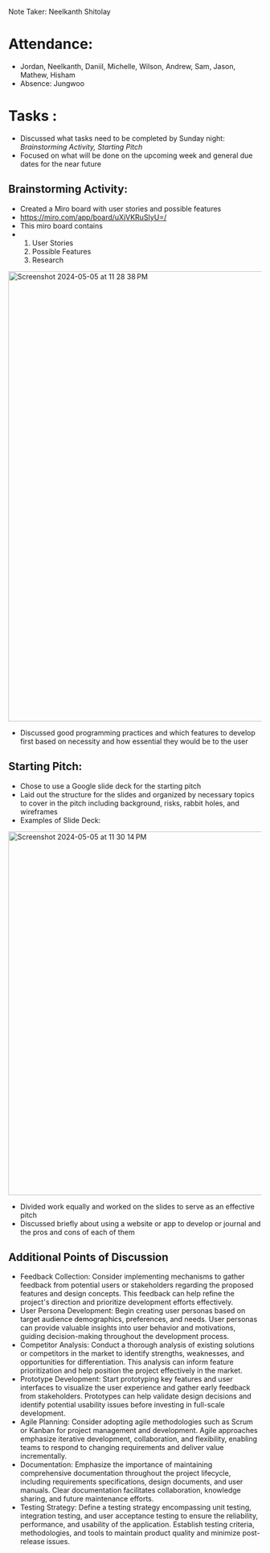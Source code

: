 Note Taker: Neelkanth Shitolay
# Attendance:
-	Jordan, Neelkanth, Daniil, Michelle, Wilson, Andrew, Sam, Jason, Mathew, Hisham
-	Absence: Jungwoo
# Tasks :
- Discussed what tasks need to be completed by Sunday night: _Brainstorming Activity, Starting Pitch_
- Focused on what will be done on the upcoming week and general due dates for the near future 

## Brainstorming Activity:
- Created a Miro board with user stories and possible features
- https://miro.com/app/board/uXjVKRuSIyU=/
- This miro board contains
- 1. User Stories  
  2. Possible Features  
  3. Research
<img width="895" alt="Screenshot 2024-05-05 at 11 28 38 PM" src="https://github.com/cse110-sp24-group16/cse110-sp24-group16/assets/109946481/d88a8ac1-3a81-4ad8-b15c-fd00f2b76b94">

- Discussed good programming practices and which features to develop first based on necessity and how essential they would be to the user


## Starting Pitch:
- Chose to use a Google slide deck for the starting pitch
- Laid out the structure for the slides and organized by necessary topics to cover in the pitch including background, risks, rabbit holes, and wireframes
- Examples of Slide Deck:
<img width="723" alt="Screenshot 2024-05-05 at 11 30 14 PM" src="https://github.com/cse110-sp24-group16/cse110-sp24-group16/assets/109946481/4d23e411-cf1a-4db5-8d22-d1f27842efd1">


- Divided work equally and worked on the slides to serve as an effective pitch
- Discussed briefly about using a website or app to develop or journal and the pros and cons of each of them

## Additional Points of Discussion 
- Feedback Collection: Consider implementing mechanisms to gather feedback from potential users or stakeholders regarding the proposed features and design concepts. This feedback can help refine the project's direction and prioritize development efforts effectively.  
- User Persona Development: Begin creating user personas based on target audience demographics, preferences, and needs. User personas can provide valuable insights into user behavior and motivations, guiding decision-making throughout the development process.  
- Competitor Analysis: Conduct a thorough analysis of existing solutions or competitors in the market to identify strengths, weaknesses, and opportunities for differentiation. This analysis can inform feature prioritization and help position the project effectively in the market.  
- Prototype Development: Start prototyping key features and user interfaces to visualize the user experience and gather early feedback from stakeholders. Prototypes can help validate design decisions and identify potential usability issues before investing in full-scale development.  
- Agile Planning: Consider adopting agile methodologies such as Scrum or Kanban for project management and development. Agile approaches emphasize iterative development, collaboration, and flexibility, enabling teams to respond to changing requirements and deliver value incrementally.  
- Documentation: Emphasize the importance of maintaining comprehensive documentation throughout the project lifecycle, including requirements specifications, design documents, and user manuals. Clear documentation facilitates collaboration, knowledge sharing, and future maintenance efforts.  
- Testing Strategy: Define a testing strategy encompassing unit testing, integration testing, and user acceptance testing to ensure the reliability, performance, and usability of the application. Establish testing criteria, methodologies, and tools to maintain product quality and minimize post-release issues.  
  
